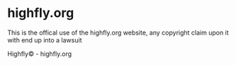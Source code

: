 # highfly.org
This is the offical use of the highfly.org website, any copyright claim upon it with end up into a lawsuit

Highfly© - highfly.org
